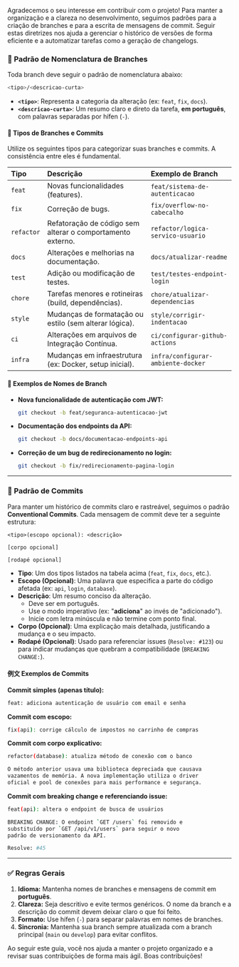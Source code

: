 Agradecemos o seu interesse em contribuir com o projeto! Para manter a organização e a clareza no desenvolvimento, seguimos padrões para a criação de branches e para a escrita de mensagens de commit. Seguir estas diretrizes nos ajuda a gerenciar o histórico de versões de forma eficiente e a automatizar tarefas como a geração de changelogs.

### 🧭 Padrão de Nomenclatura de Branches

Toda branch deve seguir o padrão de nomenclatura abaixo:

```bash
<tipo>/<descricao-curta>
```

-   **`<tipo>`**: Representa a categoria da alteração (ex: `feat`, `fix`, `docs`).
-   **`<descricao-curta>`**: Um resumo claro e direto da tarefa, **em português**, com palavras separadas por hífen (`-`).

#### 📂 Tipos de Branches e Commits

Utilize os seguintes tipos para categorizar suas branches e commits. A consistência entre eles é fundamental.

| Tipo | Descrição | Exemplo de Branch |
| :--- | :--- | :--- |
| `feat` | Novas funcionalidades (features). | `feat/sistema-de-autenticacao` |
| `fix` | Correção de bugs. | `fix/overflow-no-cabecalho` |
| `refactor` | Refatoração de código sem alterar o comportamento externo. | `refactor/logica-servico-usuario` |
| `docs` | Alterações e melhorias na documentação. | `docs/atualizar-readme` |
| `test` | Adição ou modificação de testes. | `test/testes-endpoint-login` |
| `chore` | Tarefas menores e rotineiras (build, dependências). | `chore/atualizar-dependencias` |
| `style` | Mudanças de formatação ou estilo (sem alterar lógica). | `style/corrigir-indentacao` |
| `ci` | Alterações em arquivos de Integração Contínua. | `ci/configurar-github-actions` |
| `infra` | Mudanças em infraestrutura (ex: Docker, setup inicial). | `infra/configurar-ambiente-docker` |

#### 🧱 Exemplos de Nomes de Branch

-   **Nova funcionalidade de autenticação com JWT:**
    ```bash
    git checkout -b feat/seguranca-autenticacao-jwt
    ```
-   **Documentação dos endpoints da API:**
    ```bash
    git checkout -b docs/documentacao-endpoints-api
    ```
-   **Correção de um bug de redirecionamento no login:**
    ```bash
    git checkout -b fix/redirecionamento-pagina-login
    ```

---

### 📜 Padrão de Commits

Para manter um histórico de commits claro e rastreável, seguimos o padrão **Conventional Commits**. Cada mensagem de commit deve ter a seguinte estrutura:

```
<tipo>(escopo opcional): <descrição>

[corpo opcional]

[rodapé opcional]
```

-   **Tipo**: Um dos tipos listados na tabela acima (`feat`, `fix`, `docs`, etc.).
-   **Escopo (Opcional)**: Uma palavra que especifica a parte do código afetada (ex: `api`, `login`, `database`).
-   **Descrição**: Um resumo conciso da alteração.
    -   Deve ser em português.
    -   Use o modo imperativo (ex: "**adiciona**" ao invés de "adicionado").
    -   Inicie com letra minúscula e não termine com ponto final.
-   **Corpo (Opcional)**: Uma explicação mais detalhada, justificando a mudança e o seu impacto.
-   **Rodapé (Opcional)**: Usado para referenciar issues (`Resolve: #123`) ou para indicar mudanças que quebram a compatibilidade (`BREAKING CHANGE:`).

#### 例文 Exemplos de Commits

**Commit simples (apenas título):**
```bash
feat: adiciona autenticação de usuário com email e senha
```

**Commit com escopo:**
```bash
fix(api): corrige cálculo de impostos no carrinho de compras
```

**Commit com corpo explicativo:**
```bash
refactor(database): atualiza método de conexão com o banco

O método anterior usava uma biblioteca depreciada que causava
vazamentos de memória. A nova implementação utiliza o driver
oficial e pool de conexões para mais performance e segurança.
```

**Commit com breaking change e referenciando issue:**
```bash
feat(api): altera o endpoint de busca de usuários

BREAKING CHANGE: O endpoint `GET /users` foi removido e
substituído por `GET /api/v1/users` para seguir o novo
padrão de versionamento da API.

Resolve: #45
```
---

### ✅ Regras Gerais

1.  **Idioma:** Mantenha nomes de branches e mensagens de commit em **português**.
2.  **Clareza:** Seja descritivo e evite termos genéricos. O nome da branch e a descrição do commit devem deixar claro o que foi feito.
3.  **Formato:** Use hífen (`-`) para separar palavras em nomes de branches.
4.  **Sincronia:** Mantenha sua branch sempre atualizada com a branch principal (`main` ou `develop`) para evitar conflitos.

Ao seguir este guia, você nos ajuda a manter o projeto organizado e a revisar suas contribuições de forma mais ágil. Boas contribuições!